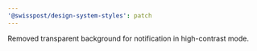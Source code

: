 ```yaml
---
'@swisspost/design-system-styles': patch
---
```


Removed transparent background for notification in high-contrast mode.
